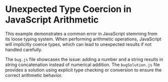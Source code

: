 # Unexpected Type Coercion in JavaScript Arithmetic

This example demonstrates a common error in JavaScript stemming from its loose typing system.  When performing arithmetic operations, JavaScript will implicitly coerce types, which can lead to unexpected results if not handled carefully.

The `bug.js` file showcases the issue: adding a number and a string results in string concatenation instead of numerical addition.  The `bugSolution.js` file provides a solution using explicit type checking or conversion to ensure the correct arithmetic behavior.